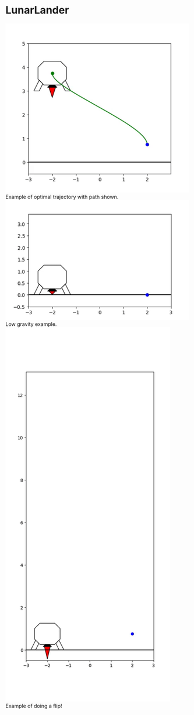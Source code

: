 # LunarLander
![](movies/gifs/show_traj.gif) Example of optimal trajectory with path shown.
![](movies/gifs/low_grav.gif) Low gravity example.
![](movies/gifs/flip.gif) Example of doing a flip!
